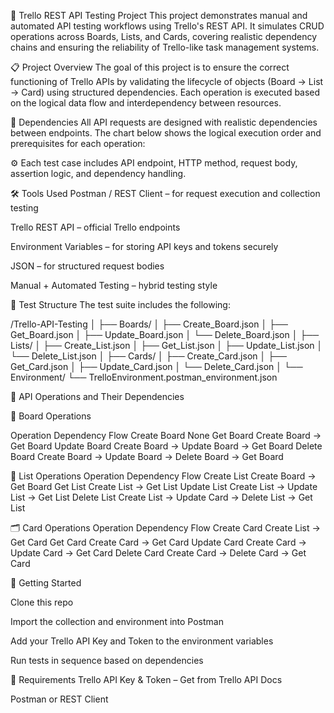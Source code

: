 🧪 Trello REST API Testing Project
This project demonstrates manual and automated API testing workflows using Trello's REST API. It simulates CRUD operations across Boards, Lists, and Cards, covering realistic dependency chains and ensuring the reliability of Trello-like task management systems.

📋 Project Overview
The goal of this project is to ensure the correct functioning of Trello APIs by validating the lifecycle of objects (Board → List → Card) using structured dependencies. Each operation is executed based on the logical data flow and interdependency between resources.

🔧 Dependencies
All API requests are designed with realistic dependencies between endpoints. The chart below shows the logical execution order and prerequisites for each operation:

⚙️ Each test case includes API endpoint, HTTP method, request body, assertion logic, and dependency handling.

🛠️ Tools Used
Postman / REST Client – for request execution and collection testing

Trello REST API – official Trello endpoints

Environment Variables – for storing API keys and tokens securely

JSON – for structured request bodies

Manual + Automated Testing – hybrid testing style

📁 Test Structure
The test suite includes the following:

/Trello-API-Testing
│
├── Boards/
│   ├── Create_Board.json
│   ├── Get_Board.json
│   ├── Update_Board.json
│   └── Delete_Board.json
│
├── Lists/
│   ├── Create_List.json
│   ├── Get_List.json
│   ├── Update_List.json
│   └── Delete_List.json
│
├── Cards/
│   ├── Create_Card.json
│   ├── Get_Card.json
│   ├── Update_Card.json
│   └── Delete_Card.json
│
└── Environment/
    └── TrelloEnvironment.postman_environment.json

🔗 API Operations and Their Dependencies

📁 Board Operations

Operation	Dependency Flow
Create Board	    None
Get Board	        Create Board → Get Board
Update Board	    Create Board → Update Board → Get Board
Delete Board	    Create Board → Update Board → Delete Board → Get Board

📂 List Operations
Operation	Dependency Flow
Create List	Create Board → Get Board
Get List	Create List → Get List
Update List	Create List → Update List → Get List
Delete List	Create List → Update Card → Delete List → Get List

🗂️ Card Operations
Operation	Dependency Flow
Create Card	Create List → Get Card
Get Card	Create Card → Get Card
Update Card	Create Card → Update Card → Get Card
Delete Card	Create Card → Delete Card → Get Card

🚀 Getting Started

Clone this repo

Import the collection and environment into Postman

Add your Trello API Key and Token to the environment variables

Run tests in sequence based on dependencies

📌 Requirements
Trello API Key & Token – Get from Trello API Docs

Postman or REST Client
